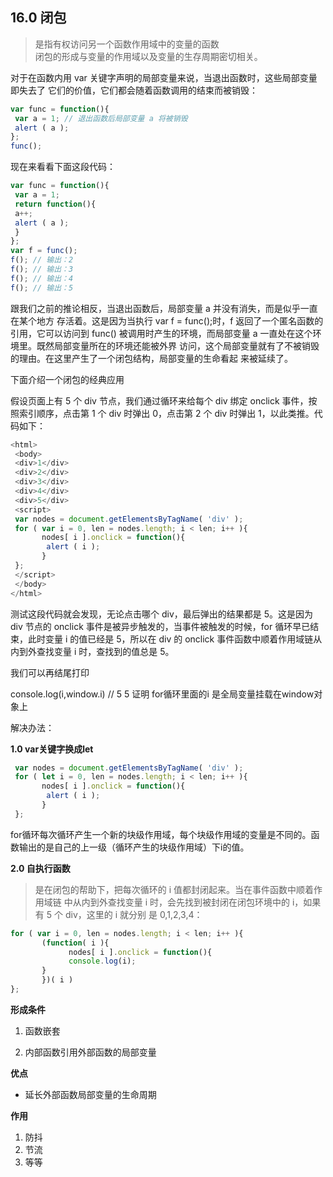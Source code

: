 ## 16.0 闭包
>是指有权访问另一个函数作用域中的变量的函数<br>
>闭包的形成与变量的作用域以及变量的生存周期密切相关。

对于在函数内用 var 关键字声明的局部变量来说，当退出函数时，这些局部变量即失去了
它们的价值，它们都会随着函数调用的结束而被销毁：
```js
var func = function(){ 
 var a = 1; // 退出函数后局部变量 a 将被销毁
 alert ( a ); 
}; 
func();
```
现在来看看下面这段代码：
```js
var func = function(){ 
 var a = 1; 
 return function(){ 
 a++; 
 alert ( a );
 }
};
var f = func();
f(); // 输出：2 
f(); // 输出：3 
f(); // 输出：4 
f(); // 输出：5
```
跟我们之前的推论相反，当退出函数后，局部变量 a 并没有消失，而是似乎一直在某个地方
存活着。这是因为当执行 var f = func();时，f 返回了一个匿名函数的引用，它可以访问到 func()
被调用时产生的环境，而局部变量 a 一直处在这个环境里。既然局部变量所在的环境还能被外界
访问，这个局部变量就有了不被销毁的理由。在这里产生了一个闭包结构，局部变量的生命看起
来被延续了。

下面介绍一个闭包的经典应用

假设页面上有 5 个
div 节点，我们通过循环来给每个 div 绑定 onclick 事件，按照索引顺序，点击第 1 个 div 时弹出
0，点击第 2 个 div 时弹出 1，以此类推。代码如下：

```js
<html> 
 <body> 
 <div>1</div> 
 <div>2</div> 
 <div>3</div> 
 <div>4</div> 
 <div>5</div> 
 <script> 
 var nodes = document.getElementsByTagName( 'div' ); 
 for ( var i = 0, len = nodes.length; i < len; i++ ){ 
       nodes[ i ].onclick = function(){ 
        alert ( i ); 
       } 
 }; 
 </script> 
 </body> 
</html>
```
测试这段代码就会发现，无论点击哪个 div，最后弹出的结果都是 5。这是因为 div 节点的
onclick 事件是被异步触发的，当事件被触发的时候，for 循环早已结束，此时变量 i 的值已经是
5，所以在 div 的 onclick 事件函数中顺着作用域链从内到外查找变量 i 时，查找到的值总是 5。

我们可以再结尾打印

console.log(i,window.i) // 5 5
证明 for循环里面的i 是全局变量挂载在window对象上

解决办法：

**1.0 var关键字换成let**
```js
 var nodes = document.getElementsByTagName( 'div' ); 
 for ( let i = 0, len = nodes.length; i < len; i++ ){ 
       nodes[ i ].onclick = function(){ 
        alert ( i ); 
       } 
 }; 
```
for循环每次循环产生一个新的块级作用域，每个块级作用域的变量是不同的。函数输出的是自己的上一级（循环产生的块级作用域）下i的值。

**2.0 自执行函数**
>是在闭包的帮助下，把每次循环的 i 值都封闭起来。当在事件函数中顺着作用域链
中从内到外查找变量 i 时，会先找到被封闭在闭包环境中的 i，如果有 5 个 div，这里的 i 就分别
是 0,1,2,3,4：
```js
for ( var i = 0, len = nodes.length; i < len; i++ ){ 
       (function( i ){ 
             nodes[ i ].onclick = function(){ 
             console.log(i); 
       } 
       })( i ) 
};
```


**形成条件**<br>

1. 函数嵌套

2. 内部函数引用外部函数的局部变量

**优点**<br>

* 延长外部函数局部变量的生命周期

**作用**<br>

1. 防抖
2. 节流
3. 等等

